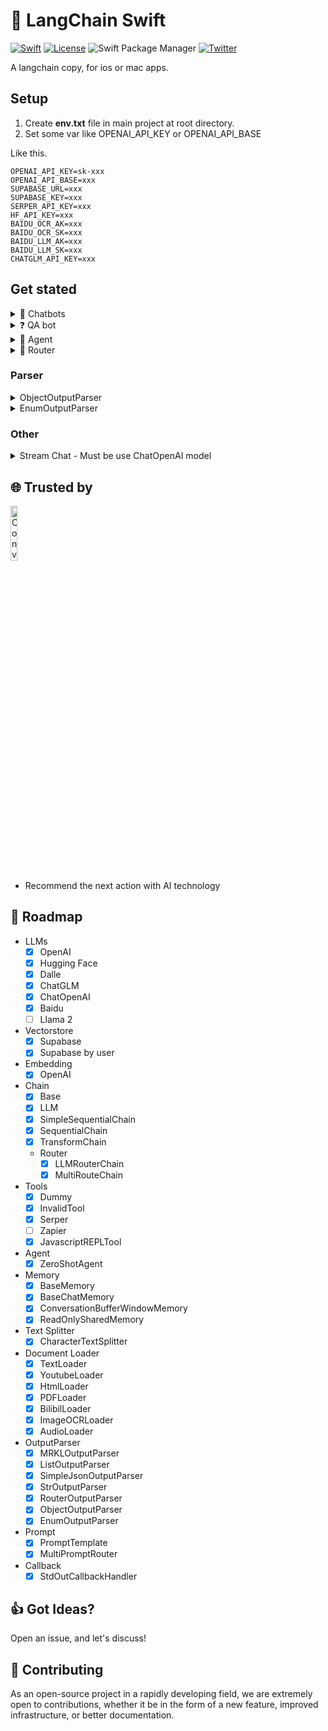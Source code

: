 # 🐇 LangChain Swift
[![Swift](https://github.com/buhe/langchain-swift/actions/workflows/swift.yml/badge.svg)](https://github.com/buhe/langchain-swift/actions/workflows/swift.yml) [![License](https://img.shields.io/badge/License-Apache%202.0-blue.svg)](https://opensource.org/licenses/Apache-2.0) ![Swift Package Manager](https://img.shields.io/badge/SwiftPM-compatible-brightgreen.svg) [![Twitter](https://img.shields.io/badge/twitter-@buhe1986-blue.svg?style=flat)](http://twitter.com/buhe1986)


A langchain copy, for ios or mac apps.


## Setup
1. Create **env.txt** file in main project at root directory.
2. Set some var like OPENAI_API_KEY or OPENAI_API_BASE

Like this.

```
OPENAI_API_KEY=sk-xxx
OPENAI_API_BASE=xxx
SUPABASE_URL=xxx
SUPABASE_KEY=xxx
SERPER_API_KEY=xxx
HF_API_KEY=xxx
BAIDU_OCR_AK=xxx
BAIDU_OCR_SK=xxx
BAIDU_LLM_AK=xxx
BAIDU_LLM_SK=xxx
CHATGLM_API_KEY=xxx
```

## Get stated
<details>
<summary>💬 Chatbots</summary>
    
Code

```swift
let template = """
Assistant is a large language model trained by OpenAI.

Assistant is designed to be able to assist with a wide range of tasks, from answering simple questions to providing in-depth explanations and discussions on a wide range of topics. As a language model, Assistant is able to generate human-like text based on the input it receives, allowing it to engage in natural-sounding conversations and provide responses that are coherent and relevant to the topic at hand.

Assistant is constantly learning and improving, and its capabilities are constantly evolving. It is able to process and understand large amounts of text, and can use this knowledge to provide accurate and informative responses to a wide range of questions. Additionally, Assistant is able to generate its own text based on the input it receives, allowing it to engage in discussions and provide explanations and descriptions on a wide range of topics.

Overall, Assistant is a powerful tool that can help with a wide range of tasks and provide valuable insights and information on a wide range of topics. Whether you need help with a specific question or just want to have a conversation about a particular topic, Assistant is here to assist.

%@
Human: %@
Assistant:
"""

let prompt = PromptTemplate(input_variables: ["history", "human_input"], template: template)


let chatgpt_chain = LLMChain(
    llm: OpenAI(),
    prompt: prompt,
    parser: StrOutputParser(),
    memory: ConversationBufferWindowMemory()
)
Task {
    var input = ["human_input": "I want you to act as a Linux terminal. I will type commands and you will reply with what the terminal should show. I want you to only reply with the terminal output inside one unique code block, and nothing else. Do not write explanations. Do not type commands unless I instruct you to do so. When I need to tell you something in English I will do so by putting text inside curly brackets {like this}. My first command is pwd."
    ]
    var output = await chatgpt_chain.predict(args: input)
    print(input["human_input"]!)
    print(output["Answer"]!)
    input = ["human_input": "ls ~"]
    output = await chatgpt_chain.predict(args: input)
    print(input["human_input"]!)
    print(output["Answer"]!)
}
```
Log
```
I want you to act as a Linux terminal. I will type commands and you will reply with what the terminal should show. I want you to only reply with the terminal output inside one unique code block, and nothing else. Do not write explanations. Do not type commands unless I instruct you to do so. When I need to tell you something in English I will do so by putting text inside curly brackets {like this}. My first command is pwd.

/home/user

ls ~

Desktop  Documents  Downloads  Music  Pictures  Public  Templates  Videos

```
</details>
<details>
<summary>❓ QA bot</summary>
    
An [main/Sources/LangChain/vectorstores/supabase/supabase.sql](https://github.com/buhe/langchain-swift/blob/main/Sources/LangChain/vectorstores/supabase/supabase.sql) is required.

ref: https://supabase.com/docs/guides/database/extensions/pgvector

Code
```swift
let loader = TextLoader(file_path: "state_of_the_union.txt")
let documents = loader.load()
let text_splitter = CharacterTextSplitter(chunk_size: 1000, chunk_overlap: 0)

let embeddings = OpenAIEmbeddings()
let s = Supabase(embeddings: embeddings)
Task {
    for text in documents {
        let docs = text_splitter.split_text(text: text.page_content)
        for doc in docs {
            await s.addText(text: doc)
        }
    }
    
    let m = await s.similaritySearch(query: "What did the president say about Ketanji Brown Jackson", k: 1)
    print("Q:What did the president say about Ketanji Brown Jackson")
    print("A:\(m)")
}
```
Log
```
Q:What did the president say about Ketanji Brown Jackson
A:[LangChain.MatchedModel(content: Optional("In state after state, new laws have been passed, not only to suppress the vote, but to subvert entire elections. We cannot let this happen. Tonight. I call on the Senate to: Pass the Freedom to Vote Act. Pass the John Lewis Voting Rights Act. And while you’re at it, pass the Disclose Act so Americans can know who is funding our elections. Tonight, I’d like to honor someone who has dedicated his life to serve this country: Justice Stephen Breyer—an Army veteran, Constitutional scholar, and retiring Justice of the United States Supreme Court. Justice Breyer, thank you for your service. One of the most serious constitutional responsibilities a President has is nominating someone to serve on the United States Supreme Court. And I did that 4 days ago, when I nominated Circuit Court of Appeals Judge Ketanji Brown Jackson. One of our nation’s top legal minds, who will continue Justice Breyer’s legacy of excellence. "), similarity: 0.80242604)]
```
</details>
<details>
<summary>🤖 Agent</summary>
    
Code

```swift
let agent = initialize_agent(llm: llm, tools: [WeatherTool()])
let answer = await agent.run(args: "Query the weather of this week")
print(answer)
```
Log
```
Answer the following questions as best you can. You have access to the following tools:

Weather:useful for When you want to know about the weather

Use the following format:

Question: the input question you must answer
Thought: you should always think about what to do
Action: the action to take, should be one of [Weather]
Action Input: the input to the action
Observation: the result of the action
... (this Thought/Action/Action Input/Observation can repeat N times)
Thought: I now know the final answer
Final Answer: the final answer to the original input question

Begin!

Question: Query the weather of this week
Thought:     This was your previous work
    but I haven't seen any of it! I only see what "
    you return as final answer):
I need to know the location for which I want to check the weather
Action: Weather
Action Input: Location
Observation: Sunny^_^
Thought: I need to know the specific days for which I want to check the weather
Action: Weather
Action Input: Days of the week
Observation: Sunny^_^
Thought: 
final answer.
 The weather for the specified location and days of the week is sunny.
```
</details>
<details>
    
<summary>📡 Router</summary>
    
```swift
 let physics_template = """
        You are a very smart physics professor. \
        You are great at answering questions about physics in a concise and easy to understand manner. \
        When you don't know the answer to a question you admit that you don't know.

        Here is a question:
        {input}
"""


        let math_template = """
        You are a very good mathematician. You are great at answering math questions. \
        You are so good because you are able to break down hard problems into their component parts, \
        answer the component parts, and then put them together to answer the broader question.

        Here is a question:
        {input}
"""
        
        let prompt_infos = [
            [
                "name": "physics",
                "description": "Good for answering questions about physics",
                "prompt_template": physics_template,
            ],
            [
                "name": "math",
                "description": "Good for answering math questions",
                "prompt_template": math_template,
            ]
        ]
        
        let llm = OpenAI()
        
        var destination_chains: [String: DefaultChain] = [:]
        for p_info in prompt_infos {
            let name = p_info["name"]!
            let prompt_template = p_info["prompt_template"]!
            let prompt = PromptTemplate(input_variables: [], template: prompt_template)
            let chain = LLMChain(llm: llm, prompt: prompt, parser: StrOutputParser())
            destination_chains[name] = chain
        }
        let default_prompt = PromptTemplate(input_variables: [], template: "")
        let default_chain = LLMChain(llm: llm, prompt: default_prompt, parser: StrOutputParser())
        
        let destinations = prompt_infos.map{
            "\($0["name"]!): \($0["description"]!)"
        }
        let destinations_str = destinations.joined(separator: "\n")
        
        let router_template = MultiPromptRouter.formatDestinations(destinations: destinations_str)
        let router_prompt = PromptTemplate(input_variables: [], template: router_template, output_parser: RouterOutputParser())
        
        let llmChain = LLMChain(llm: llm, prompt: router_prompt, parser: RouterOutputParser())
        
        let router_chain = LLMRouterChain(llmChain: llmChain)
        
        let chain = MultiRouteChain(router_chain: router_chain, destination_chains: destination_chains, default_chain: default_chain)
        Task {
            print(await chain.run(args: "What is black body radiation?"))
        }
```
Log
```
Black body radiation refers to the electromagnetic radiation emitted by an idealized object known as a black body. A black body is an object that absorbs all incident radiation and reflects or transmits none of it. It is also a perfect emitter, meaning it emits radiation at all wavelengths and intensities.

Black body radiation is characterized by its spectral distribution, which follows a specific pattern known as Planck's law. According to this law, the intensity of radiation emitted by a black body is a function of its temperature and wavelength. At higher temperatures, the peak intensity of radiation shifts towards shorter wavelengths, resulting in a bluer color. At lower temperatures, the peak intensity shifts towards longer wavelengths, resulting in a redder color.

Black body radiation has been crucial in understanding various phenomena in physics, such as the ultraviolet catastrophe and the development of quantum mechanics. It also has practical applications in fields like astrophysics, where it helps determine the temperature and composition of celestial objects based on their emitted radiation.
```
</details>

### Parser

<details>
<summary>ObjectOutputParser</summary>
    
```swift
    struct Unit: Codable {
        let num: Int
    }
    struct Book: Codable {
        let title: String
        let content: String
        let unit: Unit
    }

    let demo = Book(title: "a", content: "b", unit: Unit(num: 1))
        
        var p = ObjectOutputParser(demo: demo)
        
        let llm = OpenAI()
        
        let t = PromptTemplate(input_variables: [], template: "Answer the user query.\n" + p.get_format_instructions() + "\n%@")
        
        let chain = LLMChain(llm: llm, prompt: t, parser: p)
        Task {
            let pasred = await chain.predict_and_parse(args: ["text": "The book title is 123 , content is 456 , num of unit is 7"])
            switch pasred {
            case Parsed.object(let o): print("object: \(o)")
            default: break
            }
        }
```
</details>

<details>
<summary>EnumOutputParser</summary>

```swift
    enum MyEnum: String {
        case value1
        case value2
        case value3
    }
    let llm = OpenAI()
    let parser = EnumOutputParser<MyEnum>(enumType: MyEnum.self)
    let t = PromptTemplate(input_variables: [], template: "Answer the user query.\n" + parser.get_format_instructions() + "\n%@")
        
    let chain = LLMChain(llm: llm, prompt: t, parser: parser)
    Task {
        let result = await chain.predict_and_parse(args: ["text": "Value is 'value2"])
        switch result {
            case .enumType(let e):
                print("enum: \(e)")
            default:
                print("parse fail. \(result)")
            }
    }
```
</details>

### Other

<details>
<summary>Stream Chat - Must be use ChatOpenAI model </summary>

```swift
        let eventLoopGroup = MultiThreadedEventLoopGroup(numberOfThreads: 1)

        let httpClient = HTTPClient(eventLoopGroupProvider: .shared(eventLoopGroup))
        
        defer {
            // it's important to shutdown the httpClient after all requests are done, even if one failed. See: https://github.com/swift-server/async-http-client
            try? httpClient.syncShutdown()
        }
		let llm = ChatOpenAI(httpClient: httpClient, temperature: 0.8)
		let answer = await llm.send(text: "Hey")
		let writerText = ""
            for try await c in answer.generation! {
                if let message = c.choices.first?.delta.content {
                    writerText += message
                }
            }
```
</details>

## 🌐 Trusted by
<a href="https://apps.apple.com/us/app/convict-conditioning-pro/id1661449971">
<img src="https://www.buhe.dev/_next/image?url=%2Fassets%2FCC.png&w=256&q=75" alt="Convict Conditioning" style="width:15%">
</a>

- Recommend the next action with AI technology


## 🚗 Roadmap
- LLMs
    - [x] OpenAI
    - [x] Hugging Face
    - [x] Dalle
    - [x] ChatGLM
    - [x] ChatOpenAI
    - [x] Baidu
    - [ ] Llama 2
- Vectorstore
    - [x] Supabase
    - [x] Supabase by user
- Embedding
    - [x] OpenAI
- Chain
    - [x] Base
    - [x] LLM
    - [x] SimpleSequentialChain
    - [x] SequentialChain
    - [x] TransformChain
    - Router
        - [x] LLMRouterChain
        - [x] MultiRouteChain
- Tools
    - [x] Dummy
    - [x] InvalidTool
    - [x] Serper
    - [ ] Zapier
    - [x] JavascriptREPLTool
- Agent
    - [x] ZeroShotAgent
- Memory
    - [x] BaseMemory
    - [x] BaseChatMemory
    - [x] ConversationBufferWindowMemory
    - [x] ReadOnlySharedMemory
- Text Splitter
    - [x] CharacterTextSplitter
- Document Loader
    - [x] TextLoader
    - [x] YoutubeLoader
    - [x] HtmlLoader
    - [x] PDFLoader
    - [x] BilibilLoader
    - [x] ImageOCRLoader
    - [x] AudioLoader
- OutputParser
    - [x] MRKLOutputParser
    - [x] ListOutputParser
    - [x] SimpleJsonOutputParser
    - [x] StrOutputParser
    - [x] RouterOutputParser
    - [x] ObjectOutputParser
    - [x] EnumOutputParser
- Prompt
    - [x] PromptTemplate
    - [x] MultiPromptRouter
- Callback
    - [x] StdOutCallbackHandler 

## 👍 Got Ideas?
Open an issue, and let's discuss!

## 💁 Contributing
As an open-source project in a rapidly developing field, we are extremely open to contributions, whether it be in the form of a new feature, improved infrastructure, or better documentation.
